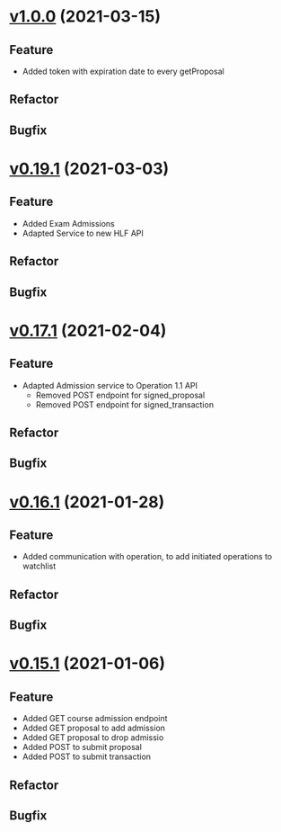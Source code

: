 # [v1.0.0](https://github.com/upb-uc4/University-Credits-4.0/compare/admission-v0.19.1...admission-v1.0.0) (2021-03-15)
## Feature
- Added token with expiration date to every getProposal
## Refactor
## Bugfix

# [v0.19.1](https://github.com/upb-uc4/University-Credits-4.0/compare/admission-v0.17.1...admission-v0.19.1) (2021-03-03)
## Feature
 - Added Exam Admissions
 - Adapted Service to new HLF API
## Refactor
## Bugfix

# [v0.17.1](https://github.com/upb-uc4/University-Credits-4.0/compare/admission-v0.16.1...admission-v0.17.1) (2021-02-04)
## Feature
- Adapted Admission service to Operation 1.1 API
    - Removed POST endpoint for signed_proposal
    - Removed POST endpoint for signed_transaction
## Refactor
## Bugfix

# [v0.16.1](https://github.com/upb-uc4/University-Credits-4.0/compare/admission-v0.15.1...admission-v0.16.1) (2021-01-28)
## Feature
- Added communication with operation, to add initiated operations to watchlist 
## Refactor
## Bugfix

# [v0.15.1](https://github.com/upb-uc4/University-Credits-4.0/compare/admission-v0.15.1...admission-v0.15.1) (2021-01-06)
## Feature
 - Added GET course admission endpoint
 - Added GET proposal to add admission
 - Added GET proposal to drop admissio
 - Added POST to submit proposal
 - Added POST to submit transaction
## Refactor
## Bugfix

 
